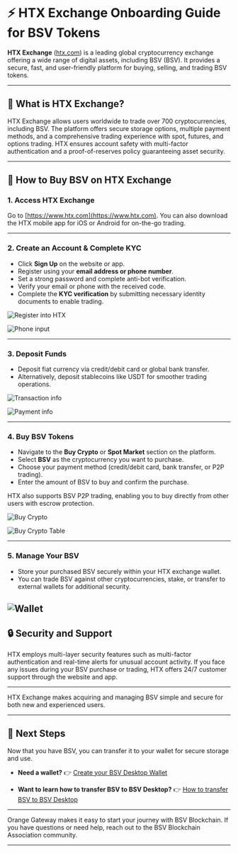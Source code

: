# ⚡ HTX Exchange Onboarding Guide for BSV Tokens

**HTX Exchange** ([htx.com](https://www.htx.com)) is a leading global cryptocurrency exchange offering a wide range of digital assets, including BSV (BSV). It provides a secure, fast, and user-friendly platform for buying, selling, and trading BSV tokens.

---

## 🚀 What is HTX Exchange?

HTX Exchange allows users worldwide to trade over 700 cryptocurrencies, including BSV. The platform offers secure storage options, multiple payment methods, and a comprehensive trading experience with spot, futures, and options trading. HTX ensures account safety with multi-factor authentication and a proof-of-reserves policy guaranteeing asset security.

---

## 📝 How to Buy BSV on HTX Exchange

### 1. Access HTX Exchange

Go to [https://www.htx.com](https://www.htx.com).
You can also download the HTX mobile app for iOS or Android for on-the-go trading.

---

### 2. Create an Account & Complete KYC

- Click **Sign Up** on the website or app.
- Register using your **email address or phone number**.
- Set a strong password and complete anti-bot verification.
- Verify your email or phone with the received code.
- Complete the **KYC verification** by submitting necessary identity documents to enable trading.

![Register into HTX](../../../assets/onboardings/get-bsv/htx/register-htx.png)

![Phone input](../../../assets/onboardings/get-bsv/htx/phone-htx.png)

---

### 3. Deposit Funds

- Deposit fiat currency via credit/debit card or global bank transfer.
- Alternatively, deposit stablecoins like USDT for smoother trading operations.

![Transaction info](../../../assets/onboardings/get-bsv/htx/transaction-info.png)

![Payment info](../../../assets/onboardings/get-bsv/htx/payment-info.png)

---

### 4. Buy BSV Tokens

- Navigate to the **Buy Crypto** or **Spot Market** section on the platform.
- Select **BSV** as the cryptocurrency you want to purchase.
- Choose your payment method (credit/debit card, bank transfer, or P2P trading).
- Enter the amount of BSV to buy and confirm the purchase.

HTX also supports BSV P2P trading, enabling you to buy directly from other users with escrow protection.

![Buy Crypto](../../../assets/onboardings/get-bsv/htx/buy-crypto.png)

![Buy Crypto Table](../../../assets/onboardings/get-bsv/htx/buy-crypto-table.png)

---

### 5. Manage Your BSV

- Store your purchased BSV securely within your HTX exchange wallet.
- You can trade BSV against other cryptocurrencies, stake, or transfer to external wallets for additional security.

![Wallet](../../../assets/onboardings/get-bsv/htx/wallet.png)
---

## 🔒 Security and Support

HTX employs multi-layer security features such as multi-factor authentication and real-time alerts for unusual account activity.
If you face any issues during your BSV purchase or trading, HTX offers 24/7 customer support through the website and app.

---

HTX Exchange makes acquiring and managing BSV simple and secure for both new and experienced users.

---

## 🚀 Next Steps

Now that you have BSV, you can transfer it to your wallet for secure storage and use.

- **Need a wallet?**
	👉 [Create your BSV Desktop Wallet](../metanet-desktop-mainnet.md)

- **Want to learn how to transfer BSV to BSV Desktop?**
	👉 [How to transfer BSV to BSV Desktop](../legacy-bridge.md) 

---

Orange Gateway makes it easy to start your journey with BSV Blockchain.
If you have questions or need help, reach out to the BSV Blockchain Association community.

---
